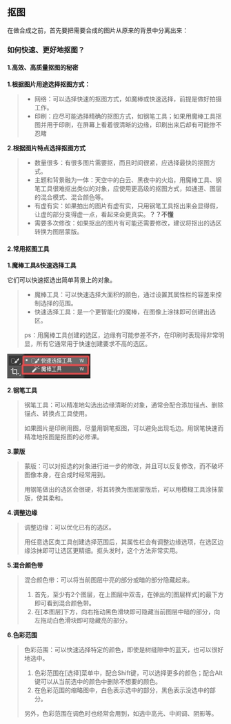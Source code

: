 ## 抠图

在做合成之前，首先要把需要合成的图片从原来的背景中分离出来：

### 如何快速、更好地抠图？

#### 1.高效、高质量抠图的秘密

**1.根据图片用途选择抠图方式：**

> * 网络：可以选择快速的抠图方式，如魔棒或快速选择，前提是做好拍摄工作。
> * 印刷：应尽可能选择精确的抠图方式，如钢笔工具；如果用魔棒工具抠图并用于印刷，在屏幕上看着很清晰的边缘，印刷出来后却有可能惨不忍睹

**2.根据图片特点选择抠图方式**

> * 数量很多：有很多图片需要抠，而且时间很紧，应选择最快的抠图方式。
> * 主题和背景融为一体：天空中的白云、黑夜中的火焰，用魔棒工具、钢笔工具很难抠出类似的对象，应使用更高级的抠图方式，如通道、图层的混合模式、混合颜色等。
> * 有虚有实：如果拍出的图片有虚有实，只用钢笔工具抠出来会显得假，让虚的部分变得虚一点，看起来会更真实。**？？不懂**
> * 需要多次修改：如果抠出的图片有可能还需要修改，建议将抠出的选区转换为图层蒙版。

#### 2.常用抠图工具

**1.魔棒工具&快速选择工具**

它们可以快速抠选出简单背景上的对象。

> * 魔棒工具：可以快速选择大面积的颜色，通过设置其属性栏的容差来控制选择的范围。
> * 快速选择工具：是一个更智能化的魔棒，在图像上涂抹即可创建出选区。
>
> ps：用魔棒工具创建的选区，边缘有可能参差不齐，在印刷时表现得非常明显，所有它通常用于快速创建要求不高的选区。

![](/assets/魔棒工具&快速选择工具.jpg)

**2.钢笔工具**

> 钢笔工具：可以精准地勾选出边缘清晰的对象，通常会配合添加锚点、删除锚点、转换点工具使用。
>
> 如果图片是印刷用图，尽量用钢笔抠图，可以避免出现毛边。用钢笔快速而精准地抠图是抠图的必修课。

**3.蒙版**

> 蒙版：可以对抠选的对象进行进一步的修改，并且可以反复修改，而不破坏图像本身，在合成时经常用到。
>
> 用钢笔做出的选区会很硬，将其转换为图层蒙版后，可以用模糊工具涂抹蒙版，使其柔和。

**4.调整边缘**

> 调整边缘：可以优化已有的选区。
>
> 用任意选区类工具创建选择范围后，其属性栏会有调整边缘选项，在选区边缘涂抹即可让选区更精细。抠头发时，这个方法非常实用。

**5.混合颜色带**

> 混合颜色带：可以将当前图层中亮的部分或暗的部分隐藏起来。
>
> 1. 首先，至少有2个图层，在上图层中双击，在弹出的\[图层样式\]的最下方即可看到混合颜色带。
> 2. 在\[本图层\]下方，向右拖动黑色滑块即可隐藏当前图层中暗的部分，向左拖动白色滑块即可隐藏亮的部分。

**6.色彩范围**

> 色彩范围：可以快速选择特定的颜色，即使是树缝隙中的蓝天，也可以很好地选中。
>
> 1. 色彩范围在\[选择\]菜单中，配合Shift键，可以选择更多的颜色；配合Alt键可以从当前选中的颜色中删除不想要的颜色。
> 2. 在色彩范围的缩略图中，白色表示选中的部分，黑色表示没选中的部分。
>
> 另外，色彩范围在调色时也经常会用到，如选中高光、中间调、阴影等。



